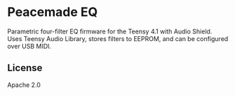 # Peacemade EQ

Parametric four-filter EQ firmware for the Teensy 4.1 with Audio Shield. Uses Teensy Audio Library, stores filters to EEPROM, and can be configured over USB MIDI.

## License

Apache 2.0
